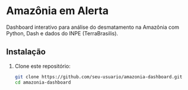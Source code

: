 # Amazônia em Alerta

Dashboard interativo para análise do desmatamento na Amazônia com Python, Dash e dados do INPE (TerraBrasilis).

## Instalação

1. Clone este repositório:
   ```bash
   git clone https://github.com/seu-usuario/amazonia-dashboard.git
   cd amazonia-dashboard
